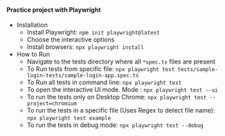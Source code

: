 #### Practice project with Playwright

- Installation
  - Install Playwright: ```npm init playwright@latest```
  - Choose the interactive options
  - Install browsers: ```npx playwright install```
- How to Run
  - Navigate to the tests directory where all ```*spec.ts``` files are present 
  - To Run tests from specific file: ```npx playwright test tests/sample-login-tests/sample-login-app.spec.ts```
  - To Run all tests in command line: ```npx playwright test```
  - To open the interactive UI mode. Mode : ```npx playwright test --ui```
  - To run the tests only on Desktop Chrome: ```npx playwright test --project=chromium```
  - To run the tests in a specific file (Uses Regex to detect file name): ```npx playwright test example```
  - To run the tests in debug mode: ```npx playwright test --debug```
